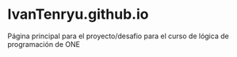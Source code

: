 # IvanTenryu.github.io

Página principal para el proyecto/desafio para el curso de lógica de programación de ONE
